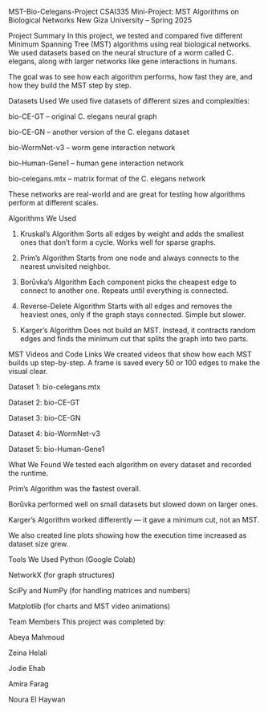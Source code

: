MST-Bio-Celegans-Project
CSAI335 Mini-Project: MST Algorithms on Biological Networks
New Giza University – Spring 2025

 Project Summary
In this project, we tested and compared five different Minimum Spanning Tree (MST) algorithms using real biological networks. We used datasets based on the neural structure of a worm called C. elegans, along with larger networks like gene interactions in humans.

The goal was to see how each algorithm performs, how fast they are, and how they build the MST step by step.

 Datasets Used
We used five datasets of different sizes and complexities:

bio-CE-GT – original C. elegans neural graph

bio-CE-GN – another version of the C. elegans dataset

bio-WormNet-v3 – worm gene interaction network

bio-Human-Gene1 – human gene interaction network

bio-celegans.mtx – matrix format of the C. elegans network

These networks are real-world and are great for testing how algorithms perform at different scales.

 Algorithms We Used
1. Kruskal’s Algorithm
Sorts all edges by weight and adds the smallest ones that don’t form a cycle. Works well for sparse graphs.

2. Prim’s Algorithm
Starts from one node and always connects to the nearest unvisited neighbor.

3. Borůvka’s Algorithm
Each component picks the cheapest edge to connect to another one. Repeats until everything is connected.

4. Reverse-Delete Algorithm
Starts with all edges and removes the heaviest ones, only if the graph stays connected. Simple but slower.

5. Karger’s Algorithm
Does not build an MST. Instead, it contracts random edges and finds the minimum cut that splits the graph into two parts.

 MST Videos and Code Links
We created videos that show how each MST builds up step-by-step. A frame is saved every 50 or 100 edges to make the visual clear.

Dataset 1: bio-celegans.mtx

Dataset 2: bio-CE-GT

Dataset 3: bio-CE-GN

Dataset 4: bio-WormNet-v3

Dataset 5: bio-Human-Gene1

 What We Found
We tested each algorithm on every dataset and recorded the runtime.

Prim’s Algorithm was the fastest overall.

Borůvka performed well on small datasets but slowed down on larger ones.

Karger’s Algorithm worked differently — it gave a minimum cut, not an MST.

We also created line plots showing how the execution time increased as dataset size grew.

 Tools We Used
Python (Google Colab)

NetworkX (for graph structures)

SciPy and NumPy (for handling matrices and numbers)

Matplotlib (for charts and MST video animations)

 Team Members
This project was completed by:

Abeya Mahmoud

Zeina Helali

Jodie Ehab

Amira Farag

Noura El Haywan
